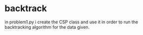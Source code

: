 # backtrack
in problem1.py i create the CSP class and use it in order to run the backtracking algorithm for the data given.
